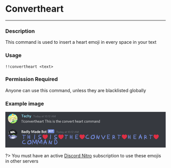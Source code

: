 # Convertheart
---
### Description
This command is used to insert a heart emoji in every space in your text
### Usage
```
!!convertheart <text>
```
### Permission Required
Anyone can use this command, unless they are blacklisted globally

### Example image
![convert example](/images/convertheart.png)

?> You must have an active [Discord Nitro](https://discordapp.com/nitro) subscription to use these emojis in other servers

